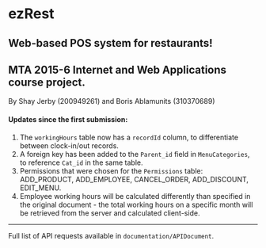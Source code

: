 # ezRest

Web-based POS system for restaurants!
----

MTA 2015-6 Internet and Web Applications course project.
---

By Shay Jerby (200949261) and Boris Ablamunits (310370689)

#### Updates since the first submission:

1. The `workingHours` table now has a `recordId` column, to differentiate between clock-in/out records.
2. A foreign key has been added to the `Parent_id` field in `MenuCategories`, to reference `Cat_id` in the same table.
3. Permissions that were chosen for the `Permissions` table: ADD_PRODUCT, ADD_EMPLOYEE, CANCEL_ORDER, ADD_DISCOUNT, EDIT_MENU.
4. Employee working hours will be calculated differently than specified in the original document - the total working hours on
a specific month will be retrieved from the server and calculated client-side.

----

Full list of API requests available in `documentation/APIDocument`.